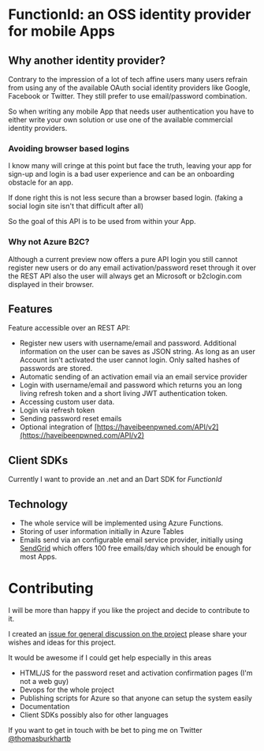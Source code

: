 # FunctionId: an OSS identity provider for mobile Apps

## Why another identity provider?
Contrary to the impression of a lot of tech affine users many users refrain from using any of the available OAuth social identity providers like Google, Facebook or Twitter. They still prefer to use email/password combination.

So when writing any mobile App that needs user authentication you have to either write your own solution or use one of the available commercial identity providers.

### Avoiding browser based logins 
I know many will cringe at this point but face the truth, leaving your app for sign-up and login is a bad user experience and can be an onboarding obstacle for an app.

If done right this is not less secure than a browser based login. (faking a social login site isn't that difficult after all)

So the goal of this API is to be used from within your App.

### Why not Azure B2C? 
Although a current preview now offers a pure API login you still cannot register new users or do any email activation/password reset through it over the REST API also the user will always get an Microsoft or b2clogin.com displayed in their browser.

## Features

Feature accessible over an REST API:

* Register new users with username/email and password. Additional information on the user can be saves as JSON string. As long as an user Account isn't activated the user cannot login. Only salted hashes of passwords are stored.
* Automatic sending of an activation email via an email service provider
* Login with username/email and password which returns you an long living refresh token and a short living JWT authentication token.
* Accessing custom user data. 
* Login via refresh token
* Sending password reset emails
* Optional integration of [https://haveibeenpwned.com/API/v2](https://haveibeenpwned.com/API/v2)


## Client SDKs
Currently I want to provide an .net and an Dart SDK for *FunctionId* 

## Technology
* The whole service will be implemented using Azure Functions. 
* Storing of user information initially in Azure Tables
* Emails send via an configurable email service provider, initially using [SendGrid](https://sendgrid.com/) which offers 100 free emails/day which should be enough for most Apps.

# Contributing
I will be more than happy if you like the project and decide to contribute to it.

I created an [issue for general discussion on the project](https://github.com/escamoteur/FunctionID/issues/1) please share your wishes and ideas for this project.

It would be awesome if I could get help especially in this areas

* HTML/JS for the password reset and activation confirmation pages (I'm not a web guy)
* Devops for the whole project
* Publishing scripts for Azure so that anyone can setup the system easily
* Documentation
* Client SDKs possibly also for other languages

If you want to get in touch with be bet to ping me on Twitter [@thomasburkhartb](https://twitter.com/ThomasBurkhartB) 